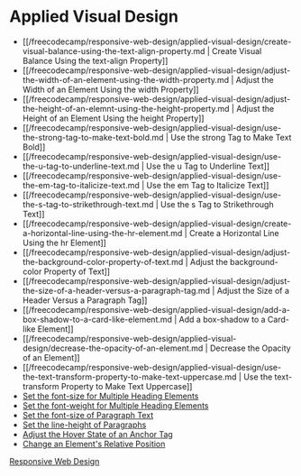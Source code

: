 # Applied Visual Design

* [[/freecodecamp/responsive-web-design/applied-visual-design/create-visual-balance-using-the-text-align-property.md | Create Visual Balance Using the text-align Property]]
* [[/freecodecamp/responsive-web-design/applied-visual-design/adjust-the-width-of-an-element-using-the-width-property.md | Adjust the Width of an Element Using the width Property]]
* [[/freecodecamp/responsive-web-design/applied-visual-design/adjust-the-height-of-an-elemnt-using-the-height-property.md | Adjust the Height of an Element Using the height Property]]
* [[/freecodecamp/responsive-web-design/applied-visual-design/use-the-strong-tag-to-make-text-bold.md | Use the strong Tag to Make Text Bold]]
* [[/freecodecamp/responsive-web-design/applied-visual-design/use-the-u-tag-to-underline-text.md | Use the u Tag to Underline Text]]
* [[/freecodecamp/responsive-web-design/applied-visual-design/use-the-em-tag-to-italicize-text.md | Use the em Tag to Italicize Text]]
* [[/freecodecamp/responsive-web-design/applied-visual-design/use-the-s-tag-to-strikethrough-text.md | Use the s Tag to Strikethrough Text]]
* [[/freecodecamp/responsive-web-design/applied-visual-design/create-a-horizontal-line-using-the-hr-element.md | Create a Horizontal Line Using the hr Element]]
* [[/freecodecamp/responsive-web-design/applied-visual-design/adjust-the-background-color-property-of-text.md | Adjust the background-color Property of Text]]
* [[/freecodecamp/responsive-web-design/applied-visual-design/adjust-the-size-of-a-header-versus-a-paragraph-tag.md | Adjust the Size of a Header Versus a Paragraph Tag]]
* [[/freecodecamp/responsive-web-design/applied-visual-design/add-a-box-shadow-to-a-card-like-element.md | Add a box-shadow to a Card-like Element]]
* [[/freecodecamp/responsive-web-design/applied-visual-design/decrease-the-opacity-of-an-element.md | Decrease the Opacity of an Element]]
* [[/freecodecamp/responsive-web-design/applied-visual-design/use-the-text-transform-property-to-make-text-uppercase.md | Use the text-transform Property to Make Text Uppercase]]
* [Set the font-size for Multiple Heading Elements](applied-visual-design/set-the-font-size-for-multiple-heading-element.md)
* [Set the font-weight for Multiple Heading Elements](applied-visual-design/set-the-font-weight-for-multiple-heading-elements.md)
* [Set the font-size of Paragraph Text](applied-visual-design/set-the-font-size-of-paragraph-text.md)
* [Set the line-height of Paragraphs](applied-visual-design/set-the-line-height-of-paragraphs.md)
* [Adjust the Hover State of an Anchor Tag](applied-visual-design/adjust-the-hover-state-of-an-anchor-tag.md)
* [Change an Element's Relative Position](applied-visual-design/change-an-elements-relative-position.md)

[Responsive Web Design](/responsive-web-design.md)